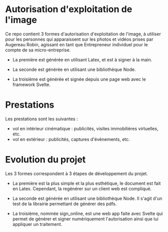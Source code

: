 # Autorisation d'exploitation de l'image

Ce repo contient 3 formes d'autorisation d'exploitation de l'image, à utiliser pour les personnes qui apparaissent sur les photos et vidéos prises par Augereau Robin, agissant en tant que Entrepreneur individuel pour le compte de sa micro-entreprise.

- La première est générée en utilisant Latex, et est à signer à la main. 

- La seconde est générée en utilisant une bibliothèque Node.

- La troisième est générée et signée depuis une page web avec le framework Svelte.

# Prestations 

Les prestations sont les suivantes :
- vol en intérieur cinématique : publicités, visites immobilières virtuelles, etc.
- vol en extérieur : publicités, captures d'évènements, etc.


# Evolution du projet

Les 3 formes correspondent à 3 étapes de développement du projet.

- La première est la plus simple et la plus esthétique, le document est fait en Latex. Cependant, la regénérer sur un client web est compliqué.

- La seconde est générée en utilisant une bibliothèque Node. Il s'agit d'un test de la librairie permettant de générer des pdfs.

- La troisième, nommée sign_online, est une web app faite avec Svelte qui permet de générer et signer numériquement l'autorisation ainsi que lui appliquer un traitement. 